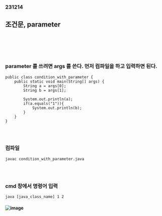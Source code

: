### 231214
## 조건문, parameter
### <br/><br/><br/>

### parameter 를 쓰려면 args 를 쓴다. 먼저 컴파일을 하고 입력하면 된다.
```
public class condition_with_parameter {
    public static void main(String[] args) {
        String a = args[0];
        String b = args[1];

        System.out.println(a);
        if(a.equals("1")){
            System.out.println(b);
        }
    }
}

```
### <br/>

### 컴파일
```
javac condition_with_parameter.java
```
### <br/>

### cmd 창에서 명령어 입력
```
java [java_class_name] 1 2
```
#### ![image](https://github.com/Shin-jongwhan/java/assets/62974484/85351c10-fd5d-47b2-9b3c-7e18cb8fec13)
